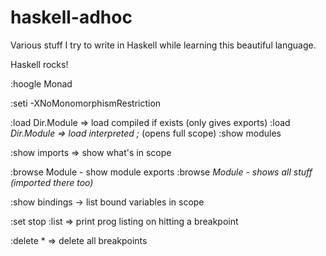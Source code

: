 # haskell-adhoc

Various stuff I try to write in Haskell while learning this
beautiful language.

Haskell rocks!


:hoogle Monad

:seti -XNoMonomorphismRestriction

:load Dir.Module  => load compiled if exists (only gives exports)
:load *Dir.Module => load interpreted ;* (opens full scope)
:show modules

:show imports => show what's in scope

:browse Module - show module exports
:browse *Module - shows all stuff (imported there too)*

:show bindings -> list bound variables in scope

:set stop :list => print prog listing on hitting a breakpoint

:delete * => delete all breakpoints


